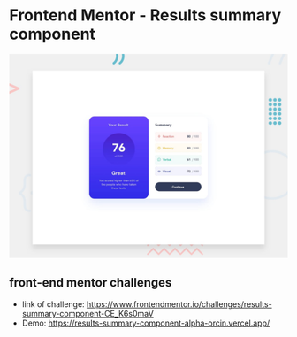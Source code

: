 # Frontend Mentor - Results summary component

![Design preview for the Results summary component coding challenge](./design/desktop-preview.jpg)

## front-end mentor challenges
- link of challenge: https://www.frontendmentor.io/challenges/results-summary-component-CE_K6s0maV
- Demo: https://results-summary-component-alpha-orcin.vercel.app/
